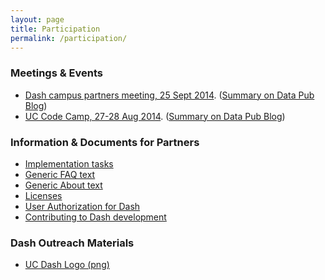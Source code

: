 ```yaml
---
layout: page
title: Participation
permalink: /participation/
---
```



### Meetings & Events

<ul>
<li> <a href="https://cdluc3.github.io/dash/dash-meeting-ucla">Dash campus partners meeting, 25 Sept 2014</a>. (<a href="http://t.co/9ISWv8vlXr">Summary on Data Pub Blog</a>)</li>
<li> <a href="http://cdluc3.github.io/UC-code-camp/"> UC Code Camp, 27-28 Aug 2014</a>. (<a href="http://datapub.cdlib.org/2014/09/03/the-first-uc-libraries-code-camp/">Summary on Data Pub Blog</a>)</li>
</ul>

### Information & Documents for Partners

<ul>
  <li><a href="http://CDLUC3.github.io/dash/campus-tasks">Implementation tasks</a></li>
<li><a href="http://CDLUC3.github.io/dash/generic-faq">Generic FAQ text</a></li>
<li><a href="http://CDLUC3.github.io/dash/generic-about">Generic About text</a></li>
<li><a href="http://CDLUC3.github.io/dash/agreements">Licenses</a></li>
<li><a href="http://CDLUC3.github.io/dash/user-authorization">User Authorization for Dash</a></li>
<li><a href="http://CDLUC3.github.io/dash/contributing">Contributing to Dash development</a></li>
</ul>

### Dash Outreach Materials

<ul>
	<li><a href="https://raw.githubusercontent.com/CDLUC3/dash/gh-pages/docs/Dash_generic.png">UC Dash Logo (png)</a></li>
</ul>



